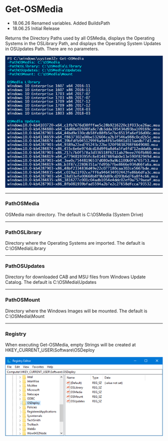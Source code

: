# Get-OSMedia

* 18.06.26 Renamed variables.  Added BuildsPath
* 18.06.25 Initial Release

Returns the Directory Paths used by all OSMedia, displays the Operating Systems in the OSLibrary Path, and displays the Operating System Updates in OSUpdates Path.  There are no parameters.

![](/assets/2018-06-24_22-38-13.png)

---

### PathOSMedia

OSMedia main directory.  The default is C:\OSMedia \(System Drive\)

---

### PathOSLibrary

Directory where the Operating Systems are imported.  The default is C:\OSMedia\Library

---

### PathOSUpdates

Directory for downloaded CAB and MSU files from Windows Update Catalog.  The default is C:\OSMedia\Updates

---

### PathOSMount

Directory where the Windows Images will be mounted.  The default is C:\OSMedia\Mount

---

### Registry

When executing Get-OSMedia, empty Strings will be created at HKEY\_CURRENT\_USER\Software\OSDeploy

![](/assets/2018-06-22_12-38-17.png)


